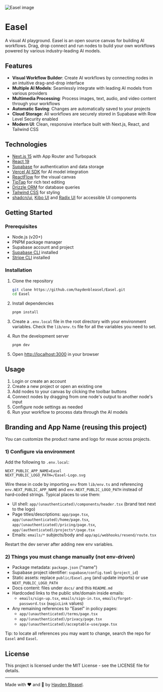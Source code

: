 ![Easel image](/app/opengraph-image.png)

# Easel

A visual AI playground. Easel is an open source canvas for building AI workflows. Drag, drop connect and run nodes to build your own workflows powered by various industry-leading AI models.

## Features

- **Visual Workflow Builder**: Create AI workflows by connecting nodes in an intuitive drag-and-drop interface
- **Multiple AI Models**: Seamlessly integrate with leading AI models from various providers
- **Multimedia Processing**: Process images, text, audio, and video content through your workflows
- **Automatic Saving**: Changes are automatically saved to your projects
- **Cloud Storage**: All workflows are securely stored in Supabase with Row Level Security enabled
- **Modern UI**: Clean, responsive interface built with Next.js, React, and Tailwind CSS

## Technologies

- [Next.js 15](https://nextjs.org/) with App Router and Turbopack
- [React 19](https://react.dev/)
- [Supabase](https://supabase.com/) for authentication and data storage
- [Vercel AI SDK](https://sdk.vercel.ai/) for AI model integration
- [ReactFlow](https://reactflow.dev/) for the visual canvas
- [TipTap](https://tiptap.dev/) for rich text editing
- [Drizzle ORM](https://orm.drizzle.team/) for database queries
- [Tailwind CSS](https://tailwindcss.com/) for styling
- [shadcn/ui](https://ui.shadcn.com/), [Kibo UI](https://www.kibo-ui.com/) and [Radix UI](https://www.radix-ui.com/) for accessible UI components

## Getting Started

### Prerequisites

- Node.js (v20+)
- PNPM package manager
- Supabase account and project
- [Supabase CLI](https://supabase.com/docs/guides/local-development/cli/getting-started) installed
- [Stripe CLI](https://docs.stripe.com/stripe-cli) installed

### Installation

1. Clone the repository
   ```sh
   git clone https://github.com/haydenbleasel/Easel.git
   cd Easel
   ```

2. Install dependencies
   ```sh
   pnpm install
   ```

3. Create a `.env.local` file in the root directory with your environment variables. Check the `lib/env.ts` file for all the variables you need to set.

4. Run the development server
   ```sh
   pnpm dev
   ```

5. Open [http://localhost:3000](http://localhost:3000) in your browser

## Usage

1. Login or create an account
2. Create a new project or open an existing one
3. Add nodes to your canvas by clicking the toolbar buttons
4. Connect nodes by dragging from one node's output to another node's input
5. Configure node settings as needed
6. Run your workflow to process data through the AI models

## Branding and App Name (reusing this project)

You can customize the product name and logo for reuse across projects.

### 1) Configure via environment

Add the following to `.env.local`:

```
NEXT_PUBLIC_APP_NAME=Easel
NEXT_PUBLIC_LOGO_PATH=/Easel-Logo.svg
```

Wire these in code by importing `env` from `lib/env.ts` and referencing `env.NEXT_PUBLIC_APP_NAME` and `env.NEXT_PUBLIC_LOGO_PATH` instead of hard‑coded strings. Typical places to use them:

- UI shell: `app/(unauthenticated)/components/header.tsx` (brand text next to the logo)
- Page titles/descriptions: `app/page.tsx`, `app/(unauthenticated)/home/page.tsx`, `app/(unauthenticated)/pricing/page.tsx`, `app/(authenticated)/projects*/page.tsx`
- Emails: `emails/*` subjects/body and `app/api/webhooks/resend/route.tsx`

Restart the dev server after adding new env variables.

### 2) Things you must change manually (not env‑driven)

- Package metadata: `package.json` ("name")
- Supabase project identifier: `supabase/config.toml` (`project_id`)
- Static assets: replace `public/Easel.png` (and update imports) or use `NEXT_PUBLIC_LOGO_PATH`
- Docs content: files under `docs/` and this `README.md`
- Hardcoded links to the public site/domain inside emails:
  - `emails/sign-up.tsx`, `emails/sign-in.tsx`, `emails/forgot-password.tsx` (`magicLink` values)
- Any remaining references to "Easel" in policy pages:
  - `app/(unauthenticated)/terms/page.tsx`
  - `app/(unauthenticated)/privacy/page.tsx`
  - `app/(unauthenticated)/acceptable-use/page.tsx`

Tip: to locate all references you may want to change, search the repo for `Easel` and `Easel`.

## License

This project is licensed under the MIT License - see the LICENSE file for details.

---

Made with ❤️ and 🤖 by [Hayden Bleasel](https://x.com/haydenbleasel).
